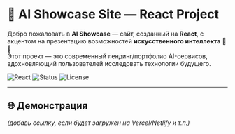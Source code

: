 # 🤖 AI Showcase Site — React Project

Добро пожаловать в **AI Showcase** — сайт, созданный на **React**, с акцентом на презентацию возможностей **искусственного интеллекта** 🧠✨  
Этот проект — это современный лендинг/портфолио AI-сервисов, вдохновляющий пользователей исследовать технологии будущего.

![React](https://img.shields.io/badge/React-blue?logo=react)
![Status](https://img.shields.io/badge/status-Development-orange)
![License](https://img.shields.io/github/license/Badadsher/DriftYandexGame)

---

## 🌐 Демонстрация

_(добавь ссылку, если будет загружен на Vercel/Netlify и т.п.)_
